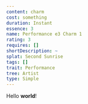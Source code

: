 ```yaml
---
content: charm
cost: something
duration: Instant
essence: 3
name: Performance e3 Charm 1
rating: 3
requires: []
shortDescription: ~
splat: Second Sunrise
tags: []
trait: Performance
tree: Artist
type: Simple
---
```


Hello **world**!
